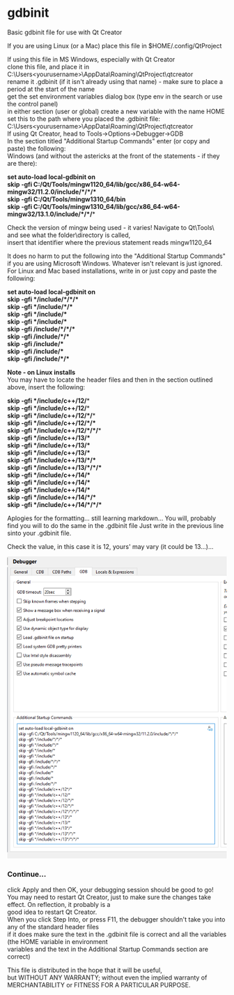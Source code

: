 # gdbinit
Basic gdbinit file for use with Qt Creator

If you are using Linux (or a Mac) place this file in $HOME/.config/QtProject  

If using this file in MS Windows, especially with Qt Creator  
clone this file, and place it in C:\Users\<yourusername>\AppData\Roaming\QtProject\qtcreator  
rename it .gdbinit (if it isn't already using that name) - make sure to place a period at the start of the name  
get the set environment variables dialog box (type env in the search or use the control panel)  
in either section (user or global) create a new variable with the name HOME  
set this to the path where you placed the .gdbinit file: C:\Users\<yourusername>\AppData\Roaming\QtProject\qtcreator  
If using Qt Creator, head to Tools->Options->Debugger->GDB   
In the section titled "Additional Startup Commands" enter (or copy and paste) the following:  
Windows (and without the astericks at the front of the statements - if they are there):  

**set auto-load local-gdbinit on**  
**skip -gfi C:/Qt/Tools/mingw1120_64/lib/gcc/x86_64-w64-mingw32/11.2.0/include/\*/\*\/\***  
**skip -gfi C:/Qt/Tools/mingw1310_64/bin**    
**skip -gfi C:/Qt/Tools/mingw1310_64/lib/gcc/x86_64-w64-mingw32/13.1.0/include/\*/\*/***  

Check the version of mingw being used - it varies! 
Navigate to Qt\Tools\ and see what the folder\directory is called,  
insert that identifier where the previous statement reads mingw1120_64

It does no harm to put the following into the "Additional Startup Commands" if you are using Microsoft Windows. 
Whatever isn't relevant is just ignored. 
For Linux and Mac based installations, write in or just copy and paste the following:

**set auto-load local-gdbinit on**  
**skip -gfi \*/include/\*/\*/\***  
**skip -gfi \*/include/*/\***    
**skip -gfi \*/include/\***    
**skip -gfi \*/include/\***  
**skip -gfi /include/\*/\*/\***    
**skip -gfi /include/\*/\***    
**skip -gfi /include/\***      
**skip -gfi /include/\***    
**skip -gfi /include/\*/\***    

**Note - on Linux installs**  
You may have to locate the header files and then in the section outlined above, insert the following:  
  
**skip -gfi \*/include/c++/12/***   
**skip -gfi \*/include/c++/12/***    
**skip -gfi \*/include/c++/12/\*/***    
**skip -gfi \*/include/c++/12/\*/\***    
**skip -gfi \*/include/c++/12/\*/\*/***    
**skip -gfi \*/include/c++/13/\***    
**skip -gfi \*/include/c++/13/\***    
**skip -gfi \*/include/c++/13/\***    
**skip -gfi \*/include/c++/13/\*/\***    
**skip -gfi \*/include/c++/13/\*/\*/\***      
**skip -gfi \*/include/c++/14/\***    
**skip -gfi \*/include/c++/14/\***    
**skip -gfi \*/include/c++/14/\***    
**skip -gfi \*/include/c++/14/\*/\***    
**skip -gfi \*/include/c++/14/\*/\*/\***      

Aplogies for the formatting... still learning markdown... 
You will, probably find you will to do the same in the .gdbinit file
Just write in the previous line sinto your .gdbinit file. 

Check the value, in this case it is 12, yours' may vary (it could be 13...)...  

![Debugger Config](https://github.com/AndrewGrant31/gdbinit/blob/main/images/gdb_qt_config.png)

### Continue...  
click Apply and then OK, your debugging session should be good to go!  
You may need to restart Qt Creator, just to make sure the changes take effect. On reflection, it probably is a  
good idea to restart Qt Creator.  
When you click Step Into, or press F11, the debugger shouldn't take you into any of the standard header files   
if it does make sure the text in the .gdbinit file is correct and all the variables (the HOME variable in environment   
variables and the text in the Additional Startup Commands section are correct)  

This file is distributed in the hope that it will be useful,  
but WITHOUT ANY WARRANTY; without even the implied warranty of  
MERCHANTABILITY or FITNESS FOR A PARTICULAR PURPOSE.  


[def]: AndrewGrant31/gdbinit/images/gdb_qt_config.png
